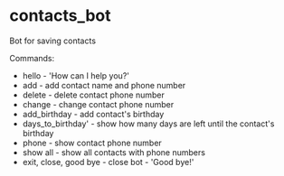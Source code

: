 # contacts_bot
Bot for saving contacts

Commands:

- hello - 'How can I help you?'
- add - add contact name and phone number
- delete - delete contact phone number
- change - change contact phone number
- add_birthday - add contact's birthday
- days_to_birthday' - show how many days are left until the contact's birthday
- phone - show contact phone number
- show all - show all contacts with phone numbers
- exit, close, good bye - close bot - 'Good bye!'
